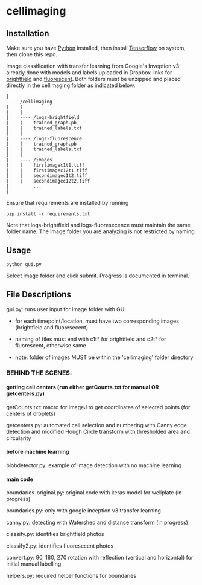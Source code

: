 # cellimaging

## Installation

Make sure you have [Python](https://www.python.org/) installed, then install [Tensorflow](https://www.tensorflow.org/install/) on system, then clone this repo.

Image classification with transfer learning from Google's Inveption v3 already done with models and labels uploaded in Dropbox links for [brightfield](https://www.dropbox.com/s/5ulmpibmutedal5/logs-brightfield.zip?dl=0) and [fluorescent](https://www.dropbox.com/s/ezrkoq98ucwd2mu/logs-fluorescence.zip?dl=0). Both folders must be unzipped and placed directly in the cellimaging folder as indicated below.

```
|
---- /cellimaging
|    |
|    |
|    ---- /logs-brightfield
|    |    trained_graph.pb
|    |    trained_labels.txt
|    |
|    ---- /logs-fluorescence
|    |    trained_graph.pb
|    |    trained_labels.txt
|    |
|    ---- /images
|    |    firstimagec1t1.tiff
|    |    firstimagec12t1.tiff
|    |    secondimagec1t2.tiff
|    |    secondimagec12t2.tiff
|         ...
|
```

Ensure that requirements are installed by running
```
pip install -r requirements.txt
```

Note that logs-brightfield and logs-fluoresecence must maintain the same folder name. The image folder you are analyzing is not restricted by naming.

## Usage
```
python gui.py
```

Select image folder and click submit. Progress is documented in terminal.


## File Descriptions
gui.py: runs user input for image folder with GUI

- for each timepoint/location, must have two corresponding images (brightfield and fluoresecent)
    
- naming of files must end with c1t* for brightfield and c2t* for fluorescent, otherwise same
    
- note: folder of images MUST be within the 'cellimaging' folder directory

### BEHIND THE SCENES:

#### getting cell centers (run either getCounts.txt for manual OR getcenters.py)
getCounts.txt: macro for ImageJ to get coordinates of selected points (for centers of droplets)

getcenters.py: automated cell selection and numbering with Canny edge detection and modified Hough Circle transform with thresholded area and circularity

#### before machine learning
blobdetector.py: example of image detection with no machine learning

#### main code

boundaries-original.py: original code with keras model for wellplate (in progress)

boundaries.py: only with google inception v3 transfer learning

canny.py: detecting with Watershed and distance transform (in progress)

classify.py: identifies brightfield photos

classify2.py: identifies fluoresecent photos

convert.py: 90, 180, 270 rotation with reflection (vertical and horizontal) for initial manual labelling

helpers.py: required helper functions for boundaries
